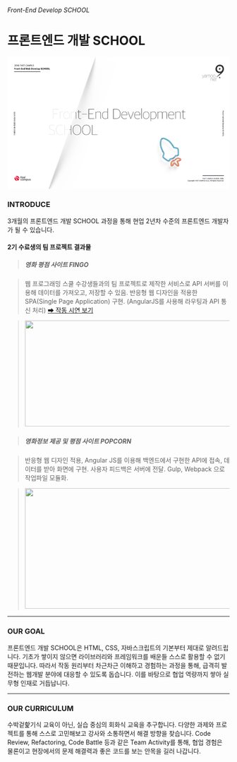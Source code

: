 ###### Front-End Develop SCHOOL

# 프론트엔드 개발 SCHOOL

[![open-img](ASSETS/open-img.png)](http://school.fastcampus.co.kr/dev_fds/)

### INTRODUCE

3개월의 프론트엔드 개발 SCHOOL 과정을 통해 현업 2년차 수준의 프론트엔드 개발자가 될 수 있습니다.

#### 2기 수료생의 팀 프로젝트 결과물

> ##### 영화 평점 사이트 FINGO

> 웹 프로그래밍 스쿨 수강생들과의 팀 프로젝트로 제작한 서비스로 API 서버를 이용해 데이터를 가져오고, 저장할 수 있음. 반응형 웹 디자인을 적용한 SPA(Single Page Application) 구현. (AngularJS를 사용해 라우팅과 API 통신 처리) [➡ 작동 시연 보기](https://www.youtube.com/watch?v=KbP6JNkhQC4)

> [<img src="ASSETS/fingo-1.gif" alt="" width="500" height="240">](https://www.youtube.com/watch?v=KbP6JNkhQC4)



> ##### 영화정보 제공 및 평점 사이트 POPCORN

> 반응형 웹 디자인 적용, Angular JS를 이용해 백엔드에서 구현한 API에 접속, 데이터를 받아 화면에 구현. 사용자 피드백은 서버에 전달. Gulp, Webpack 으로 작업파일 모듈화.

> <img src="ASSETS/popcorn.gif" alt="" width="500" height="273">

---

### OUR GOAL

프론트엔드 개발 SCHOOL은 HTML, CSS, 자바스크립트의 기본부터 제대로 알려드립니다. 기초가 쌓이지 않으면 라이브러리와 프레임워크를 배운들 스스로 활용할 수 없기 때문입니다. 따라서 작동 원리부터 차근차근 이해하고 경험하는 과정을 통해, 급격히 발전하는 웹개발 분야에 대응할 수 있도록 돕습니다. 이를 바탕으로 협업 역량까지 쌓아 실무형 인재로 거듭납니다.

---

### OUR CURRICULUM

수박겉핥기식 교육이 아닌, 실습 중심의 회화식 교육을 추구합니다. 다양한 과제와 프로젝트를 통해 스스로 고민해보고 강사와 소통하면서 해결 방향을 찾습니다. Code Review, Refactoring, Code Battle 등과 같은 Team Activity를 통해, 협업 경험은 물론이고 현장에서의 문제 해결력과 좋은 코드를 보는 안목을 길러 나갑니다.


